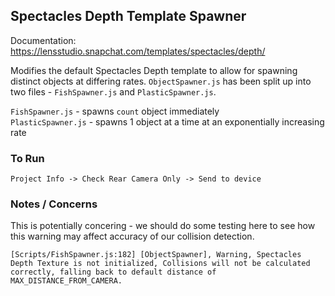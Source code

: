 ## Spectacles Depth Template Spawner
Documentation: https://lensstudio.snapchat.com/templates/spectacles/depth/  
  
Modifies the default Spectacles Depth template to allow for spawning distinct
objects at differing rates. `ObjectSpawner.js` has been split up into two
files - `FishSpawner.js` and `PlasticSpawner.js`.

`FishSpawner.js` - spawns `count` object immediately  
`PlasticSpawner.js` - spawns 1 object at a time at an exponentially increasing rate  
  


### To Run
`Project Info -> Check Rear Camera Only -> Send to device`

### Notes / Concerns

This is potentially concering - we should do some testing here to see how
this warning may affect accuracy of our collision detection.

`[Scripts/FishSpawner.js:182] [ObjectSpawner], Warning, Spectacles Depth Texture is not initialized, Collisions will not be calculated correctly, falling back to default distance of MAX_DISTANCE_FROM_CAMERA.`



